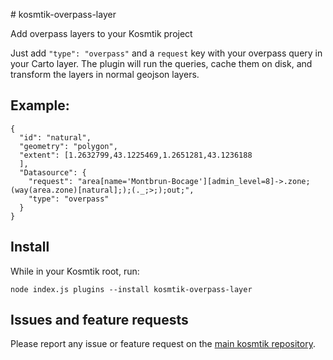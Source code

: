 # kosmtik-overpass-layer

Add overpass layers to your Kosmtik project

Just add `"type": "overpass"` and a `request` key with your overpass query in
your Carto layer. The plugin will run the queries, cache them on disk, and transform
the layers in normal geojson layers.

## Example:

```
{
  "id": "natural",
  "geometry": "polygon",
  "extent": [1.2632799,43.1225469,1.2651281,43.1236188
  ],
  "Datasource": {
    "request": "area[name='Montbrun-Bocage'][admin_level=8]->.zone;(way(area.zone)[natural];);(._;>;);out;",
    "type": "overpass"
  }
}
```

## Install

While in your Kosmtik root, run:

`node index.js plugins --install kosmtik-overpass-layer`

## Issues and feature requests

Please report any issue or feature request on the [main kosmtik repository](https://github.com/kosmtik/kosmtik/issues).
